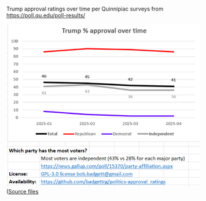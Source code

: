 Trump approval ratings over time per Quinnipiac surveys from https://poll.qu.edu/poll-results/

![Principle results](files/Trump_approval_ratings_over_time-Quinnipiac.png) ([Source files](files) 
